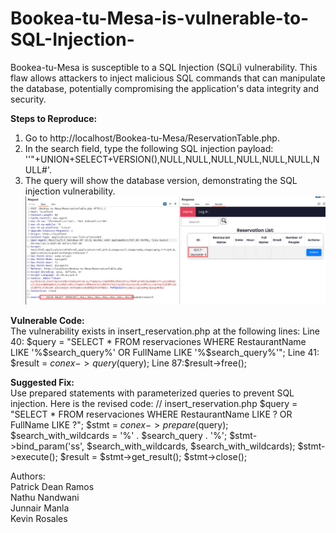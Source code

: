 # Bookea-tu-Mesa-is-vulnerable-to-SQL-Injection-
Bookea-tu-Mesa is susceptible to a SQL Injection (SQLi) vulnerability. This flaw allows attackers to inject malicious SQL commands that can manipulate the database, potentially compromising the application's data integrity and security.

<B>Steps to Reproduce:</B>

1. Go to http://localhost/Bookea-tu-Mesa/ReservationTable.php.
2. In the search field, type the following SQL injection payload: ''"+UNION+SELECT+VERSION(),NULL,NULL,NULL,NULL,NULL,NULL,NULL#'.
3. The query will show the database version, demonstrating the SQL injection vulnerability.
   ![alt text](https://github.com/patrickdeanramos/Bookea-tu-Mesa-is-vulnerable-to-SQL-Injection-/blob/main/SQli%20Bookea-tu-Mesa.png?raw=True)

<B>Vulnerable Code:</B><br>
The vulnerability exists in insert_reservation.php at the following lines:
Line 40: $query = "SELECT * FROM reservaciones WHERE RestaurantName LIKE '%$search_query%' OR FullName LIKE '%$search_query%'";
Line 41: $result = $conex->query($query);
Line 87:$result->free();

<B>Suggested Fix:</B><br>
Use prepared statements with parameterized queries to prevent SQL injection. Here is the revised code:
// insert_reservation.php
$query = "SELECT * FROM reservaciones WHERE RestaurantName LIKE ? OR FullName LIKE ?";
$stmt = $conex->prepare($query);
$search_with_wildcards = '%' . $search_query . '%';
$stmt->bind_param('ss', $search_with_wildcards, $search_with_wildcards);
$stmt->execute();
$result = $stmt->get_result();
$stmt->close();

Authors:<br>
Patrick Dean Ramos<br>
Nathu Nandwani<br>
Junnair Manla<br>
Kevin Rosales<br>


